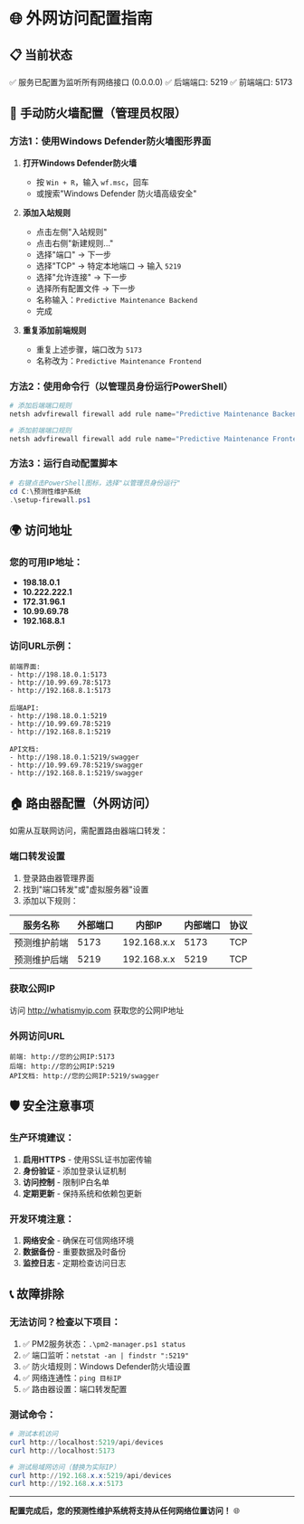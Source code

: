 # 🌐 外网访问配置指南

## 📋 当前状态
✅ 服务已配置为监听所有网络接口 (0.0.0.0)
✅ 后端端口: 5219
✅ 前端端口: 5173

## 🔧 手动防火墙配置（管理员权限）

### 方法1：使用Windows Defender防火墙图形界面

1. **打开Windows Defender防火墙**
   - 按 `Win + R`，输入 `wf.msc`，回车
   - 或搜索"Windows Defender 防火墙高级安全"

2. **添加入站规则**
   - 点击左侧"入站规则"
   - 点击右侧"新建规则..."
   - 选择"端口" → 下一步
   - 选择"TCP" → 特定本地端口 → 输入 `5219`
   - 选择"允许连接" → 下一步
   - 选择所有配置文件 → 下一步
   - 名称输入：`Predictive Maintenance Backend`
   - 完成

3. **重复添加前端规则**
   - 重复上述步骤，端口改为 `5173`
   - 名称改为：`Predictive Maintenance Frontend`

### 方法2：使用命令行（以管理员身份运行PowerShell）

```powershell
# 添加后端端口规则
netsh advfirewall firewall add rule name="Predictive Maintenance Backend" dir=in action=allow protocol=TCP localport=5219

# 添加前端端口规则  
netsh advfirewall firewall add rule name="Predictive Maintenance Frontend" dir=in action=allow protocol=TCP localport=5173
```

### 方法3：运行自动配置脚本

```powershell
# 右键点击PowerShell图标，选择"以管理员身份运行"
cd C:\预测性维护系统
.\setup-firewall.ps1
```

## 🌍 访问地址

### 您的可用IP地址：
- **198.18.0.1**
- **10.222.222.1** 
- **172.31.96.1**
- **10.99.69.78**
- **192.168.8.1**

### 访问URL示例：
```
前端界面:
- http://198.18.0.1:5173
- http://10.99.69.78:5173
- http://192.168.8.1:5173

后端API:
- http://198.18.0.1:5219
- http://10.99.69.78:5219
- http://192.168.8.1:5219

API文档:
- http://198.18.0.1:5219/swagger
- http://10.99.69.78:5219/swagger
- http://192.168.8.1:5219/swagger
```

## 🏠 路由器配置（外网访问）

如需从互联网访问，需配置路由器端口转发：

### 端口转发设置
1. 登录路由器管理界面
2. 找到"端口转发"或"虚拟服务器"设置
3. 添加以下规则：

| 服务名称 | 外部端口 | 内部IP | 内部端口 | 协议 |
|----------|----------|--------|----------|------|
| 预测维护前端 | 5173 | 192.168.x.x | 5173 | TCP |
| 预测维护后端 | 5219 | 192.168.x.x | 5219 | TCP |

### 获取公网IP
访问 http://whatismyip.com 获取您的公网IP地址

### 外网访问URL
```
前端: http://您的公网IP:5173
后端: http://您的公网IP:5219
API文档: http://您的公网IP:5219/swagger
```

## 🛡️ 安全注意事项

### 生产环境建议：
1. **启用HTTPS** - 使用SSL证书加密传输
2. **身份验证** - 添加登录认证机制
3. **访问控制** - 限制IP白名单
4. **定期更新** - 保持系统和依赖包更新

### 开发环境注意：
1. **网络安全** - 确保在可信网络环境
2. **数据备份** - 重要数据及时备份
3. **监控日志** - 定期检查访问日志

## 📞 故障排除

### 无法访问？检查以下项目：
1. ✅ PM2服务状态：`.\pm2-manager.ps1 status`
2. ✅ 端口监听：`netstat -an | findstr ":5219"`
3. ✅ 防火墙规则：Windows Defender防火墙设置
4. ✅ 网络连通性：`ping 目标IP`
5. ✅ 路由器设置：端口转发配置

### 测试命令：
```powershell
# 测试本机访问
curl http://localhost:5219/api/devices
curl http://localhost:5173

# 测试局域网访问（替换为实际IP）
curl http://192.168.x.x:5219/api/devices
curl http://192.168.x.x:5173
```

---

**配置完成后，您的预测性维护系统将支持从任何网络位置访问！** 🌐
